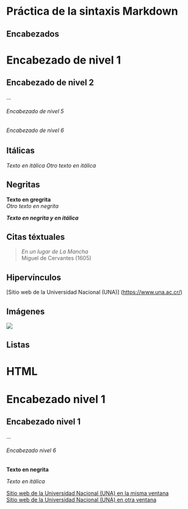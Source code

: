 # Práctica de la sintaxis Markdown

## Encabezados
# Encabezado de nivel 1
## Encabezado de nivel 2
...
###### Encabezado de nivel 5
###### Encabezado de nivel 6

## Itálicas
*Texto en itálica* 
_Otro texto en itálica_

## Negritas
**Texto en gregrita**  
_Otro texto en negrita_

***Texto en negrita y en itálica***

## Citas téxtuales

> _En un lugar de La Mancha_  
Miguel de Cervantes (1605)

## Hipervínculos
[Sitio web de la Universidad Nacional (UNA)] (https://www.una.ac.cr/)

## Imágenes
![](https://rlogo.png)

## Listas

# HTML
<h1> Encabezado nivel 1</h1> 
<h2> Encabezado nivel 1</h2>  
...
<h6> Encabezado nivel 6</h6>

<strong> Texto en negrita </strong>

<em> Texto en itálica </em>  

<a href="https://www.una.ac.cr/">Sitio web de la Universidad Nacional (UNA) en la misma ventana</a>  
<a href="www.una.ac.cr. html" target="_blank">Sitio web de la Universidad Nacional (UNA) en otra ventana</a>

